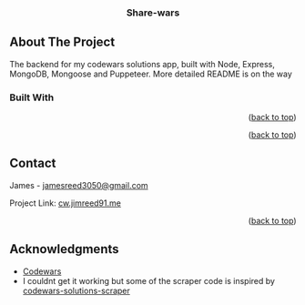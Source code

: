 
<a name="readme-top"></a>
<h3 align="center">Share-wars</h3>



</details>

<!-- ABOUT THE PROJECT -->
## About The Project
The backend for my codewars solutions app, built with Node, Express, MongoDB, Mongoose and Puppeteer. More detailed README is on the way

### Built With

<p align="right">(<a href="#readme-top">back to top</a>)</p>


<!-- CONTRIBUTING -->

<p align="right">(<a href="#readme-top">back to top</a>)</p>

<!-- CONTACT -->
## Contact
James - jamesreed3050@gmail.com

Project Link: [cw.jimreed91.me](https://cw.jimreed91.me)

<p align="right">(<a href="#readme-top">back to top</a>)</p>


## Acknowledgments

* [Codewars](https://www.codewars.com)
* I couldnt get it working but some of the scraper code is inspired by [codewars-solutions-scraper](https://www.npmjs.com/package/codewars-solutions-scraper?activeTab=readme)
